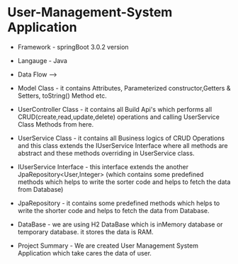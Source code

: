 # User-Management-System Application

* Framework - springBoot 3.0.2 version
* Langauge  - Java


* Data Flow --> 
* Model Class - it contains Attributes, Parameterized constructor,Getters & Setters, toString() Method etc.


* UserController Class - it contains all Build Api's which performs all CRUD(create,read,update,delete) operations and calling UserService Class Methods from here.


* UserService Class - it contains all Business logics of CRUD Operations and this class extends the IUserService Interface where all methods are abstract and these methods overriding in UserService class.


* IUserService Interface - this interface extends the another JpaRepository<User,Integer> (which contains some predefined methods which helps to write the sorter code and helps to fetch the data from Database)


* JpaRepository - it contains some predefined methods which helps to write the shorter code and helps to fetch the data from Database.


* DataBase - we are using H2 DataBase which is inMemory database or temporary database. it stores the data is RAM.


* Project Summary - We are created User Management System Application which take cares  the data of user.